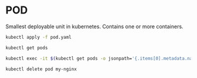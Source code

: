 # POD

Smallest deployable unit in kubernetes. Contains one or more containers.

```sh
kubectl apply -f pod.yaml
```

```sh
kubectl get pods
```

```sh
kubectl exec -it $(kubectl get pods -o jsonpath='{.items[0].metadata.name}') -- curl localhost:80
```

```sh
kubectl delete pod my-nginx
```
